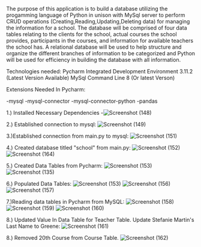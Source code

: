 The purpose of this application is to build a database utilizing the progamming language 
of Python in unison with MySql server to perform CRUD operations (Creating,Reading,Updating,Deleting data) for managing the information for a school. The database
will be comprised of four data tables relating to the clients for the school, 
actual courses the school provides, participants in the courses, and 
information for available teachers the school has. 
A relational database will be used to help structure
and organize the different branches of information to be 
categorized and Python will be used for efficiency in building the
database with all information. 

Technologies needed:
Pycharm Integrated Development Environment 3.11.2 (Latest Version Available)
MySql Command Line 8 (Or latest Verson)

Extensions Needed In Pycharm:

-mysql
-mysql-connector
-mysql-connector-python
-pandas




1.) Installed Necessary Dependencies
-![Screenshot (148)](https://github.com/mbradford04/Python_MySQL_CRUD_Operattions_School_Excercise/assets/90769872/233580d5-3047-4099-9a2a-5c2c725c7418)


2.) Established connection to mysql:
![Screenshot (149)](https://github.com/mbradford04/Python_MySQL_CRUD_Operattions_School_Excercise/assets/90769872/44aa9193-607f-45ad-8f67-e67380a808f3)


3.)Established connection from main.py to mysql:
![Screenshot (151)](https://github.com/mbradford04/Python_MySQL_CRUD_Operattions_School_Excercise/assets/90769872/77be69fd-e771-46c5-a9f7-8df2f3c16004)



4.) Created database titled "school" from main.py:
![Screenshot (152)](https://github.com/mbradford04/Python_MySQL_CRUD_Operattions_School_Excercise/assets/90769872/016d8626-e97a-4a3e-a645-bc45fb741963)
![Screenshot (164)](https://github.com/mbradford04/Python_MySQL_CRUD_Operattions_School_Excercise/assets/90769872/dc79ecf0-3642-4450-b7f4-dd72d6e1bf9e)


5.) Created Data Tables from Pycharm:
![Screenshot (153)](https://github.com/mbradford04/Python_MySQL_CRUD_Operattions_School_Excercise/assets/90769872/eb3406f6-2e10-4888-95af-096cc3fc28e3)
![Screenshot (135)](https://github.com/mbradford04/Python_MySQL_CRUD_Operattions_School_Excercise/assets/90769872/a111c44d-55da-4a0b-bcc1-ec936492ef6c)




6.) Populated Data Tables:
![Screenshot (153)](https://github.com/mbradford04/Python_MySQL_CRUD_Operattions_School_Excercise/assets/90769872/eb3406f6-2e10-4888-95af-096cc3fc28e3)
![Screenshot (156)](https://github.com/mbradford04/Python_MySQL_CRUD_Operattions_School_Excercise/assets/90769872/be02b358-5e41-4951-b537-0bf2d7bcb65f)
![Screenshot (157)](https://github.com/mbradford04/Python_MySQL_CRUD_Operattions_School_Excercise/assets/90769872/e234416f-ab89-49a4-a28f-bf36b5047e18)



7.)Reading data tables in Pycharm from MySQL:
![Screenshot (158)](https://github.com/mbradford04/Python_MySQL_CRUD_Operattions_School_Excercise/assets/90769872/857a4d97-28cb-4854-ba35-320d0f75f9c9)
![Screenshot (159)](https://github.com/mbradford04/Python_MySQL_CRUD_Operattions_School_Excercise/assets/90769872/03d04a4e-5684-4c1b-af82-7e6751693159)
![Screenshot (160)](https://github.com/mbradford04/Python_MySQL_CRUD_Operattions_School_Excercise/assets/90769872/3d615e92-85d7-44bc-ad63-bcf70ef6a955)



8.) Updated Value In Data Table for Teacher Table. Update Stefanie Martin's Last Name to Greene:
![Screenshot (161)](https://github.com/mbradford04/Python_MySQL_CRUD_Operattions_School_Excercise/assets/90769872/600b0d3c-ce34-4fd4-9237-7b499f02ade1)


8.) Removed 20th Course from Course Table.
![Screenshot (162)](https://github.com/mbradford04/Python_MySQL_CRUD_Operattions_School_Excercise/assets/90769872/d851a990-b24c-4021-ba84-17056165c622)
